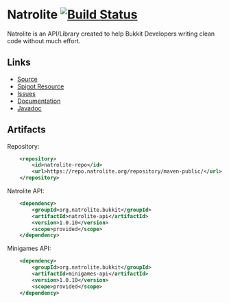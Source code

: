 Natrolite [![Build Status](https://travis-ci.org/natrolite/natrolite.svg?branch=master)](https://travis-ci.org/natrolite/natrolite)
=========

Natrolite is an API/Library created to help Bukkit Developers writing clean code without much effort.

Links
-----

- [Source](https://github.com/natrolite/natrolite/)
- [Spigot Resource](https://www.spigotmc.org/resources/natrolite.39140/)
- [Issues](https://github.com/natrolite/natrolite/issues/)
- [Documentation](https://docs.natrolite.org/)
- [Javadoc](http://jd.natrolite.org/aggregated/1.0.5/)

Artifacts
---------

Repository: 
```xml
    <repository>
        <id>natrolite-repo</id>
        <url>https://repo.natrolite.org/repository/maven-public/</url>
    </repository>
```

Natrolite API:
```xml
    <dependency>
        <groupId>org.natrolite.bukkit</groupId>
        <artifactId>natrolite-api</artifactId>
        <version>1.0.10</version>
        <scope>provided</scope>
    </dependency>
```

Minigames API:
```xml
    <dependency>
        <groupId>org.natrolite.bukkit</groupId>
        <artifactId>minigames-api</artifactId>
        <version>1.0.10</version>
        <scope>provided</scope>
    </dependency>
```